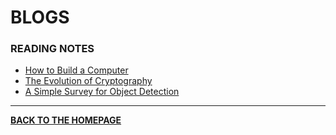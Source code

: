 # BLOGS

### READING NOTES

- <a href="blogs/pages/code-note-en.html" target="_blank">How to Build a Computer</a>
- <a href="blogs/pages/encrypto-note-en.html" target="_blank">The Evolution of Cryptography</a>
- <a href="weekprogress/pages/Notes-ObjectDetection.html" target="_blank">A Simple Survey for Object Detection</a>

---

<b><a href="index.html">BACK TO THE HOMEPAGE</a></b>
